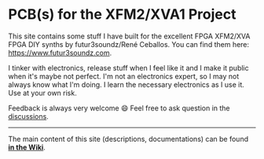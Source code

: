# PCB(s) for the XFM2/XVA1 Project

This site contains some stuff I have built for the excellent FPGA XFM2/XVA FPGA DIY synths by futur3soundz/René Ceballos. You can find them here: https://www.futur3soundz.com.

I tinker with electronics, release stuff when I feel like it and I make it public when it's maybe not perfect. I'm not an electronics expert, so I may not always know what I'm doing. I learn the necessary electronics as I use it. Use at your own risk.

Feedback is always very welcome 😄 Feel free to ask question in the [discussions](https://github.com/bzeiss/synth-pcbs/discussions).

***

The main content of this site (descriptions, documentations) can be found **[in the Wiki](https://github.com/bzeiss/xfm2-pcbs/wiki)**.
